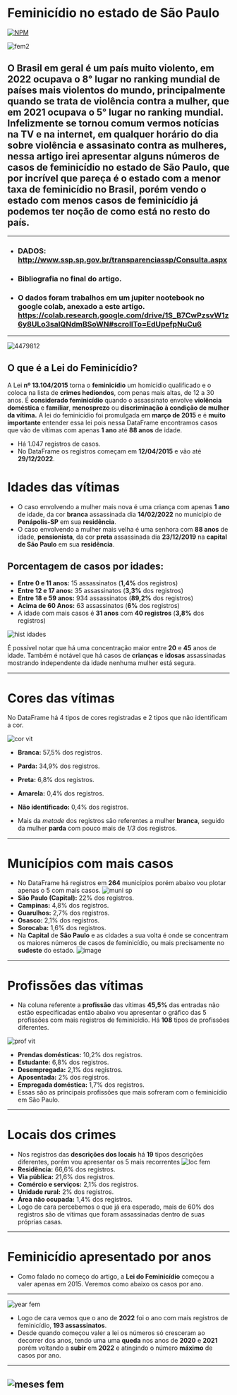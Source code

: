 # Feminicídio no estado de  São Paulo

[![NPM](https://img.shields.io/npm/l/react)](https://github.com/Piternicolas/Feminicidio-em-Sao-Paulo/blob/main/license)

![fem2](https://user-images.githubusercontent.com/124289899/228062355-3df56ce6-b2bf-4ea8-a842-65e309324d98.jpg)

## O Brasil em geral é um país muito violento, em 2022 ocupava o 8° lugar no ranking mundial de países mais violentos do mundo, principalmente quando se trata de violência contra a mulher, que em 2021 ocupava o 5° lugar no ranking mundial. Infelizmente se tornou comum vermos notícias na TV e na internet, em qualquer horário do dia sobre violência e assasinato contra as mulheres, nessa artigo irei apresentar alguns números de casos de feminicídio no estado de São Paulo, que por incrível que pareça é o estado com a menor taxa de feminicídio no Brasil, porém vendo o estado com menos casos de feminicídio já podemos ter noção de como está no resto do país.
---
* ### DADOS: http://www.ssp.sp.gov.br/transparenciassp/Consulta.aspx
* ### Bibliografia no final do artigo.
* ### O dados foram trabalhos em um jupiter nootebook no google colab, anexado a este artigo. https://colab.research.google.com/drive/1S_B7CwPzsvW1z6y8ULo3salQNdmBSoWN#scrollTo=EdUpefpNuCu6
---
![4479812](https://user-images.githubusercontent.com/124289899/228097743-2bece360-48d8-4c90-8e43-9ac772194468.jpg)
## O que é a Lei do Feminicídio?
A Lei **nº 13.104/2015** torna o **feminicídio** um homicídio qualificado e o coloca na lista de **crimes hediondos**, com penas mais altas, de 12 a 30 anos.
É **considerado feminicídio** quando o assassinato envolve **violência doméstica** e **familiar**, **menosprezo** ou **discriminação à condição de mulher da vítima.**
A lei do feminicídio foi promulgada em **março de 2015** e é **muito importante** entender essa lei pois nessa DataFrame encontramos casos que vão de vítimas com apenas **1 ano** até **88 anos** de idade.

* Há 1.047 registros de casos.
* No DataFrame os registros começam em **12/04/2015** e vão até **29/12/2022**.

# Idades das vítimas
* O caso envolvendo a mulher mais nova é uma criança com apenas **1 ano** de idade, da cor **branca** assassinada dia **14/02/2022** no município de **Penápolis-SP** em sua **residência**.
* O caso envolvendo a mulher mais velha é uma senhora com **88 anos** de idade, **pensionista**, da cor **preta** assassinada dia **23/12/2019** na **capital de São Paulo** em sua **residência**.

## Porcentagem de casos por idades:
* **Entre 0 e 11 anos:** 15 assassinatos (**1,4%** dos registros)
* **Entre 12 e 17 anos:** 35 assassinatos (**3,3%** dos registros)
* **Entre 18 e 59 anos:** 934 assassinatos (**89,2%** dos registros)
* **Acima de 60 Anos:** 63 assassinatos (**6%** dos registros)
* A idade com mais casos é **31 anos** com **40 registros** (**3,8%** dos registros)

![hist idades](https://user-images.githubusercontent.com/124289899/228092850-14bb45b5-7b63-4e55-adff-5d51e2a7d7a1.png)

É possível notar que há uma concentração maior entre **20** e **45** anos de idade. Também é notável que há casos de **crianças** e **idosas** assassinadas mostrando independente da idade nenhuma mulher está segura.

---

# Cores das vítimas
No DataFrame há 4 tipos de cores registradas e 2 tipos que não identificam a cor.

![cor vit](https://user-images.githubusercontent.com/124289899/228094964-eed1fee0-2435-4e2d-aa32-a1d88d1eeaa4.png)

* **Branca:** 57,5% dos registros.
* **Parda:** 34,9% dos registros.
* **Preta:** 6,8% dos registros.
* **Amarela:** 0,4% dos registros.
* **Não identificado:** 0,4% dos registros.

* Mais da *metade* dos registros são referentes a mulher **branca**, seguido da mulher **parda** com pouco mais de *1/3* dos registros.

---

# Municípios com mais casos
* No DataFrame há registros em **264** municípios porém abaixo vou plotar apenas o 5 com mais casos.
![muni sp](https://user-images.githubusercontent.com/124289899/228096964-08a23401-6ec9-49a8-bc73-dd6f6797f117.png)
* **São Paulo (Capital):** 22% dos registros.
* **Campinas:** 4,8% dos registros.
* **Guarulhos:** 2,7% dos registros.
* **Osasco:** 2,1% dos registros.
* **Sorocaba:** 1,6% dos registros.
* Na **Capital** de **São Paulo** e as cidades a sua volta é onde se concentram os maiores números de casos de feminicídio, ou mais precisamente no **sudeste** do estado.
![image](https://user-images.githubusercontent.com/124289899/228226667-270e80e7-d80f-43b9-bb8b-8e525c519a52.png)

---

# Profissões das vítimas
* Na coluna referente a **profissão** das vítimas **45,5%** das entradas não estão especificadas então abaixo vou apresentar o gráfico das 5 profissões com mais registros de feminicídio. Há **108** tipos de profissões diferentes.

![prof vit](https://user-images.githubusercontent.com/124289899/228227679-bdcfe638-14b0-4584-8202-afd4266392a7.png)

* **Prendas domésticas:** 10,2% dos registros.
* **Estudante:** 6,8% dos registros.
* **Desempregada:** 2,1% dos registros.
* **Aposentada:** 2% dos registros.
* **Empregada doméstica:** 1,7% dos registros.
* Essas são as principais profissões que mais sofreram com o feminicídio em São Paulo.

---

# Locais dos crimes
* Nos registros das **descrições dos locais** há **19** tipos descrições diferentes, porém vou apresentar os 5 mais recorrentes
![loc fem](https://user-images.githubusercontent.com/124289899/228243303-0eb7d2db-8d0a-4e6f-a67b-847d469f3051.png)
* **Residência:** 66,6% dos registros.
* **Via pública:** 21,6% dos registros.
* **Comércio e serviços:** 2,1% dos registros.
* **Unidade rural:** 2% dos registros.
* **Área não ocupada:** 1,4% dos registros.
* Logo de cara percebemos o que já era esperado, mais de 60% dos registros são de vítimas que foram assassinadas dentro de suas próprias casas.

---

# Feminicídio apresentado por anos
* Como falado no começo do artigo, a **Lei do Feminicídio** começou a valer apenas em 2015. Veremos como abaixo os casos por ano.
---
![year fem](https://user-images.githubusercontent.com/124289899/228252276-56e76c9d-1fda-4c9f-a4f5-026a917b1b52.png)
* Logo de cara vemos que o ano de **2022** foi o ano com mais registros de feminicídio, **193 assassinatos**.
* Desde quando começou valer a lei os números só cresceram ao decorrer dos anos, tendo uma uma **queda** nos anos de **2020** e **2021** porém voltando a **subir** em **2022** e atingindo o número **máximo** de casos por ano.
---
![meses fem](https://user-images.githubusercontent.com/124289899/228252799-056810cd-1bf1-4958-b666-b77d13c11cb2.png)
---
